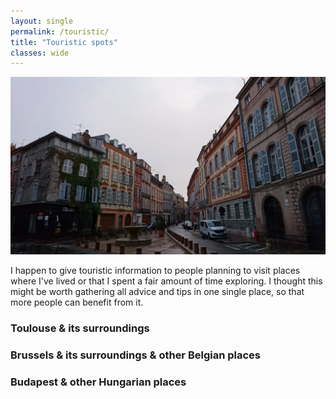 ```yaml
---
layout: single
permalink: /touristic/
title: "Touristic spots"
classes: wide
---
```


<img src="/assets/images/Toulouse_rainy.jpg" alt="Touristic point"> 

I happen to give touristic information to people planning to visit places where I've lived or that I spent a fair amount of time exploring. 
I thought this might be worth gathering all advice and tips in one single place, so that more people can benefit from it. 

### Toulouse & its surroundings

### Brussels & its surroundings & other Belgian places

<!-- ### [Brussels & its surroundings & other Belgian places](/_pages/touristic/BXL.md) -->

### Budapest & other Hungarian places
